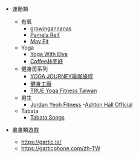 
- 運動類
    - 有氧
        - [growingannanas](https://www.youtube.com/c/growingannanas)
        - [Pamela Reif](https://www.youtube.com/user/PamelaRf1)
        - [May Fit](https://www.youtube.com/channel/UCxGeKqFaKqpzkuFNGCFjcuA)
    - Yoga
        - [Yoga With Elva](https://youtube.com/c/YogaWithElv)
        - [Coffee林芊妤](https://www.youtube.com/channel/UCxCZqbizSsnntlz6w0fN8hA)
    - 健身房系列
        - [YOGA JOURNEY瑜珈旅程](https://www.youtube.com/channel/UC_OBb27LpbKtmEJ40s0Zz_A)
        - [健身工廠](https://www.youtube.com/channel/UCHBqtT3GGCJy_VGC8oY-QlQ/featured)
        - [TRUE Yoga Fitness Taiwan](https://www.youtube.com/channel/UCl9iURq7EfAcddkutZY4xEw)
    - 男生
        - [Jordan Yeoh Fitness](https://www.youtube.com/user/jordanyeohfitness)
        -[Ashton Hall Official](https://www.youtube.com/channel/UCq9DI1Mv2m-bCNL3tsTYRaw)
    - Tabata
        - [Tabata Songs](https://www.youtube.com/c/TabataSongs/videos)

- 畫畫類遊戲 
    - https://gartic.io/
    - https://garticphone.com/zh-TW
